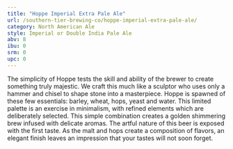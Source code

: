 ```yaml
---
title: "Hoppe Imperial Extra Pale Ale"
url: /southern-tier-brewing-co/hoppe-imperial-extra-pale-ale/
category: North American Ale
style: Imperial or Double India Pale Ale
abv: 8
ibu: 0
srm: 0
upc: 0
---
```

The simplicity of Hoppe tests the skill and ability of the brewer to create something truly majestic. We craft this much like a sculptor who uses only a hammer and chisel to shape stone into a masterpiece. Hoppe is spawned of these few essentials: barley, wheat, hops, yeast and water. This limited palette is an exercise in minimalism, with refined elements which are deliberately selected. This simple combination creates a golden shimmering brew infused with delicate aromas. The artful nature of this beer is exposed with the first taste. As the malt and hops create a composition of flavors, an elegant finish leaves an impression that your tastes will not soon forget.
